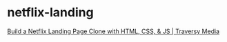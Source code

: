 # netflix-landing

[Build a Netflix Landing Page Clone with HTML, CSS, & JS | Traversy Media](https://youtu.be/P7t13SGytRk)

